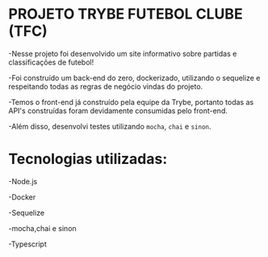 # PROJETO TRYBE FUTEBOL CLUBE (TFC)

-Nesse projeto foi desenvolvido um site informativo sobre partidas e classificações de futebol!

-Foi construído um back-end do zero, dockerizado, utilizando o sequelize e respeitando todas as regras de negócio vindas do projeto.

-Temos o front-end já construído pela equipe da Trybe, portanto todas as API's construídas foram devidamente consumidas pelo front-end.

-Além disso, desenvolvi testes utilizando `mocha`, `chai` e `sinon`.

# Tecnologias utilizadas:

-Node.js

-Docker

-Sequelize

-mocha,chai e sinon

-Typescript

